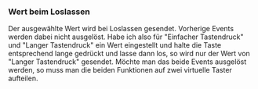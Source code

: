 ### Wert beim Loslassen

Der ausgewählte Wert wird bei Loslassen gesendet. Vorherige Events werden dabei nicht ausgelöst. Habe ich also für "Einfacher Tastendruck" und "Langer Tastendruck" ein Wert eingestellt und halte die Taste entsprechend lange gedrückt und lasse dann los, so wird nur der Wert von "Langer Tastendruck" gesendet. Möchte man das beide Events ausgelöst werden, so muss man die beiden Funktionen auf zwei virtuelle Taster aufteilen.